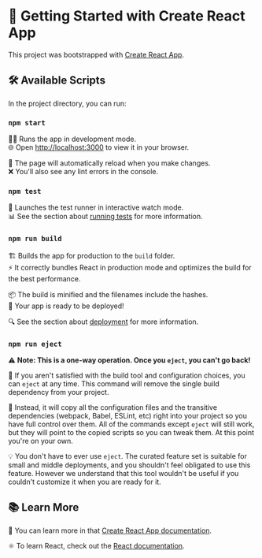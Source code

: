 # 🚀 Getting Started with Create React App

This project was bootstrapped with [Create React App](https://github.com/facebook/create-react-app).

## 🛠️ Available Scripts

In the project directory, you can run:

### `npm start`

👨‍💻 Runs the app in development mode.  
🌐 Open [http://localhost:3000](http://localhost:3000) to view it in your browser.

🔄 The page will automatically reload when you make changes.  
❌ You'll also see any lint errors in the console.

### `npm test`

🧪 Launches the test runner in interactive watch mode.  
📊 See the section about [running tests](https://facebook.github.io/create-react-app/docs/running-tests) for more information.

### `npm run build`

🏗️ Builds the app for production to the `build` folder.  
⚡ It correctly bundles React in production mode and optimizes the build for the best performance.

📦 The build is minified and the filenames include the hashes.  
🚀 Your app is ready to be deployed!

🔍 See the section about [deployment](https://facebook.github.io/create-react-app/docs/deployment) for more information.

### `npm run eject`

⚠️ **Note: This is a one-way operation. Once you `eject`, you can't go back!**

🔄 If you aren't satisfied with the build tool and configuration choices, you can `eject` at any time. This command will remove the single build dependency from your project.

🔧 Instead, it will copy all the configuration files and the transitive dependencies (webpack, Babel, ESLint, etc) right into your project so you have full control over them. All of the commands except `eject` will still work, but they will point to the copied scripts so you can tweak them. At this point you're on your own.

💡 You don't have to ever use `eject`. The curated feature set is suitable for small and middle deployments, and you shouldn't feel obligated to use this feature. However we understand that this tool wouldn't be useful if you couldn't customize it when you are ready for it.

## 📚 Learn More

🔗 You can learn more in that [Create React App documentation](https://facebook.github.io/create-react-app/docs/getting-started).

⚛️ To learn React, check out the [React documentation](https://reactjs.org/).
